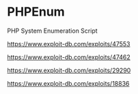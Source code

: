 # PHPEnum
PHP System Enumeration Script

https://www.exploit-db.com/exploits/47553

https://www.exploit-db.com/exploits/47462

https://www.exploit-db.com/exploits/29290

https://www.exploit-db.com/exploits/18836
